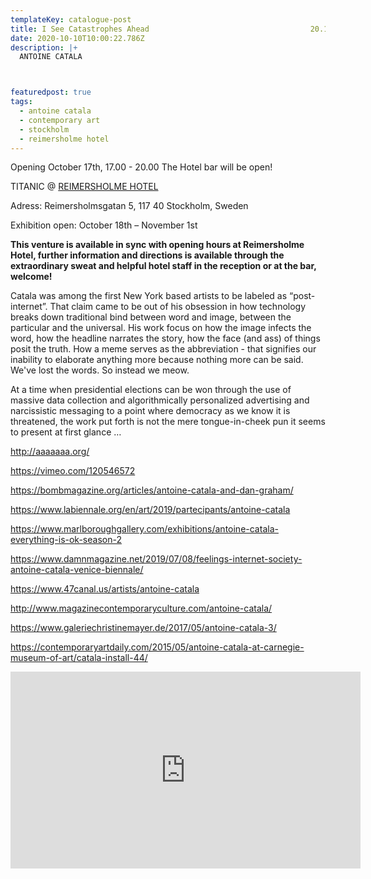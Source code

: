 ```yaml
---
templateKey: catalogue-post
title: I See Catastrophes Ahead                                    20.10.17
date: 2020-10-10T10:00:22.786Z
description: |+
  ANTOINE CATALA



featuredpost: true
tags:
  - antoine catala
  - contemporary art
  - stockholm
  - reimersholme hotel
---
```

Opening October 17th, 17.00 - 20.00 The Hotel bar will be open!

TITANIC @ [REIMERSHOLME HOTEL](https://reimersholmehotel.se/)

Adress: [](https://www.google.com/search?q=reimersholme+hotel+adress&stick=H4sIAAAAAAAAAOPgE-LWT9c3LMlLz6uwzNWSzU620s_JT04syczPgzOsElNSilKLixexShalZuamFhVn5Ofkpipk5Jek5igkguUA12CFOUoAAAA&ludocid=2770460952141504904&sa=X&ved=2ahUKEwjfwr7diPbrAhWHw4sKHf4yB-8Q6BMwEnoECB4QAg)Reimersholmsgatan 5, 117 40 Stockholm, Sweden

Exhibition open: October 18th – November 1st

**This venture is available in sync with opening hours at Reimersholme Hotel, further information and directions is available through the extraordinary sweat and helpful hotel staff in the reception or at the bar, welcome!**

Catala was among the first New York based artists to be labeled as “post-internet”. That claim came to be out of his obsession in how technology breaks down traditional bind between word and image, between the particular and the universal. His work focus on how the image infects the word, how the headline narrates the story, how the face (and ass) of things posit the truth. How a meme serves as the abbreviation - that signifies our inability to elaborate anything more because nothing more can be said. We've lost the words. So instead we meow. 

At a time when presidential elections can be won through the use of massive data collection and algorithmically personalized advertising and narcissistic messaging to a point where democracy as we know it is threatened, the work put forth is not the mere tongue-in-cheek pun it seems to present at first glance …

<http://aaaaaaa.org/>

<https://vimeo.com/120546572>

<https://bombmagazine.org/articles/antoine-catala-and-dan-graham/>

<https://www.labiennale.org/en/art/2019/partecipants/antoine-catala>

<https://www.marlboroughgallery.com/exhibitions/antoine-catala-everything-is-ok-season-2>

<https://www.damnmagazine.net/2019/07/08/feelings-internet-society-antoine-catala-venice-biennale/>
[](https://www.47canal.us/artists/antoine-catala)

<https://www.47canal.us/artists/antoine-catala>

<http://www.magazinecontemporaryculture.com/antoine-catala/>

<https://www.galeriechristinemayer.de/2017/05/antoine-catala-3/>

<https://contemporaryartdaily.com/2015/05/antoine-catala-at-carnegie-museum-of-art/catala-install-44/>

<iframe width="560" height="315" src="https://www.youtube.com/embed/hlta-XJZql4" frameborder="0" allow="accelerometer; autoplay; clipboard-write; encrypted-media; gyroscope; picture-in-picture" allowfullscreen></iframe>